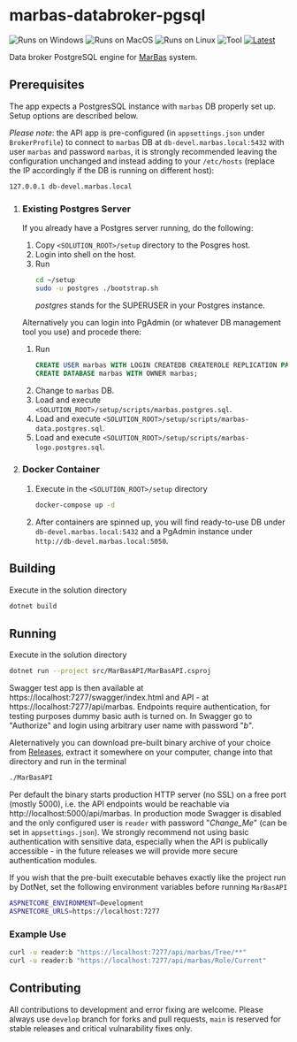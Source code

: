 # marbas-databroker-pgsql
![Runs on Windows](https://img.shields.io/badge/_%E2%9C%94-Win-black) ![Runs on MacOS](https://img.shields.io/badge/_%E2%9C%94-Mac-black) ![Runs on Linux](https://img.shields.io/badge/_%E2%9C%94-Linux-black) ![Tool](https://img.shields.io/badge/.Net-8-lightblue) [<img src="https://img.shields.io/github/v/release/Crafted-Solutions/marbas-databroker-pgsql" title="Latest">](../../releases/latest)

Data broker PostgreSQL engine for [MarBas](https://github.com/Crafted-Solutions/marbas-databroker) system.

## Prerequisites
The app expects a PostgresSQL instance with `marbas` DB properly set up. Setup options are described below.

*Please note*: the API app is pre-configured (in `appsettings.json` under `BrokerProfile`) to connect to `marbas` DB at `db-devel.marbas.local:5432` with user `marbas` and password `marbas`, it is strongly recommended leaving the configuration unchanged and instead adding to your `/etc/hosts` (replace the IP accordingly if the DB is running on different host):
```hosts
127.0.0.1 db-devel.marbas.local
```

1. ### Existing Postgres Server
    If you already have a Postgres server running, do the following:

    1. Copy `<SOLUTION_ROOT>/setup` directory to the Posgres host.
    1. Login into shell on the host.
    1. Run
        ```sh
        cd ~/setup
        sudo -u postgres ./bootstrap.sh
        ```
        *postgres* stands for the SUPERUSER in your Postgres instance.

    Alternatively you can login into PgAdmin (or whatever DB management tool you use) and procede there:

    1. Run
        ```sql
        CREATE USER marbas WITH LOGIN CREATEDB CREATEROLE REPLICATION PASSWORD 'marbas';
        CREATE DATABASE marbas WITH OWNER marbas;
        ```
    1. Change to `marbas` DB.
    1. Load and execute `<SOLUTION_ROOT>/setup/scripts/marbas.postgres.sql`.
    1. Load and execute `<SOLUTION_ROOT>/setup/scripts/marbas-data.postgres.sql`.
    1. Load and execute `<SOLUTION_ROOT>/setup/scripts/marbas-logo.postgres.sql`.

1. ### Docker Container
    1. Execute in the `<SOLUTION_ROOT>/setup` directory
        ```sh
        docker-compose up -d
        ```
    1. After containers are spinned up, you will find ready-to-use DB under `db-devel.marbas.local:5432` and a PgAdmin instance under `http://db-devel.marbas.local:5050`.

## Building
Execute in the solution directory
```sh
dotnet build
```

## Running
Execute in the solution directory
```sh
dotnet run --project src/MarBasAPI/MarBasAPI.csproj
```

Swagger test app is then available at https://localhost:7277/swagger/index.html and API - at https://localhost:7277/api/marbas. Endpoints require authentication, for testing purposes dummy basic auth is turned on. In Swagger go to "Authorize" and login using arbitrary user name with password "*b*".

Aleternatively you can download pre-built binary archive of your choice from [Releases](../../releases/latest), extract it somewhere on your computer, change into that directory and run in the terminal
```sh
./MarBasAPI
```
Per default the binary starts production HTTP server (no SSL) on a free port (mostly 5000), i.e. the API endpoints would be reachable via http://localhost:5000/api/marbas. In production mode Swagger is disabled and the only configured user is `reader` with password "*Change_Me*" (can be set in `appsettings.json`). We strongly recommend not using basic authentication with sensitive data, especially when the API is publically accessible - in the future releases we will provide more secure authentication modules.

If you wish that the pre-built executable behaves exactly like the project run by DotNet, set the following environment variables before running `MarBasAPI`
```sh
ASPNETCORE_ENVIRONMENT=Development
ASPNETCORE_URLS=https://localhost:7277
```

### Example Use
```sh
curl -u reader:b "https://localhost:7277/api/marbas/Tree/**"
curl -u reader:b "https://localhost:7277/api/marbas/Role/Current"
```


## Contributing
All contributions to development and error fixing are welcome. Please always use `develop` branch for forks and pull requests, `main` is reserved for stable releases and critical vulnarability fixes only. 
